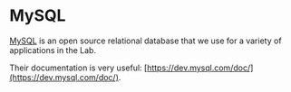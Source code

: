 # MySQL

[MySQL](https://dev.mysql.com) is an open source relational database that we use for a variety of applications in the Lab.

Their documentation is very useful: [https://dev.mysql.com/doc/](https://dev.mysql.com/doc/).

